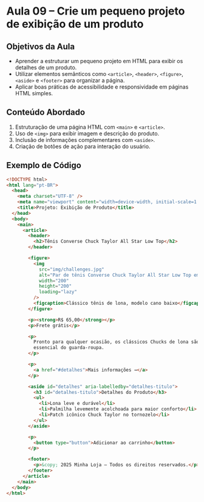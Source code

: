 # Aula 09 – Crie um pequeno projeto de exibição de um produto

## Objetivos da Aula

- Aprender a estruturar um pequeno projeto em HTML para exibir os detalhes de um produto.
- Utilizar elementos semânticos como `<article>`, `<header>`, `<figure>`, `<aside>` e `<footer>` para organizar a página.
- Aplicar boas práticas de acessibilidade e responsividade em páginas HTML simples.

## Conteúdo Abordado

1. Estruturação de uma página HTML com `<main>` e `<article>`.
2. Uso de `<img>` para exibir imagem e descrição do produto.
3. Inclusão de informações complementares com `<aside>`.
4. Criação de botões de ação para interação do usuário.

## Exemplo de Código

```html
<!DOCTYPE html>
<html lang="pt-BR">
  <head>
    <meta charset="UTF-8" />
    <meta name="viewport" content="width=device-width, initial-scale=1.0" />
    <title>Projeto: Exibição de Produto</title>
  </head>
  <body>
    <main>
      <article>
        <header>
          <h2>Tênis Converse Chuck Taylor All Star Low Top</h2>
        </header>

        <figure>
          <img
            src="img/challenges.jpg"
            alt="Par de tênis Converse Chuck Taylor All Star Low Top em lona"
            width="200"
            height="200"
            loading="lazy"
          />
          <figcaption>Clássico tênis de lona, modelo cano baixo</figcaption>
        </figure>

        <p><strong>R$ 65,00</strong></p>
        <p>Frete grátis</p>

        <p>
          Pronto para qualquer ocasião, os clássicos Chucks de lona são um item
          essencial do guarda-roupa.
        </p>

        <p>
          <a href="#detalhes">Mais informações →</a>
        </p>

        <aside id="detalhes" aria-labelledby="detalhes-titulo">
          <h3 id="detalhes-titulo">Detalhes do Produto</h3>
          <ul>
            <li>Lona leve e durável</li>
            <li>Palmilha levemente acolchoada para maior conforto</li>
            <li>Patch icônico Chuck Taylor no tornozelo</li>
          </ul>
        </aside>

        <p>
          <button type="button">Adicionar ao carrinho</button>
        </p>

        <footer>
          <p>&copy; 2025 Minha Loja – Todos os direitos reservados.</p>
        </footer>
      </article>
    </main>
  </body>
</html>
```

